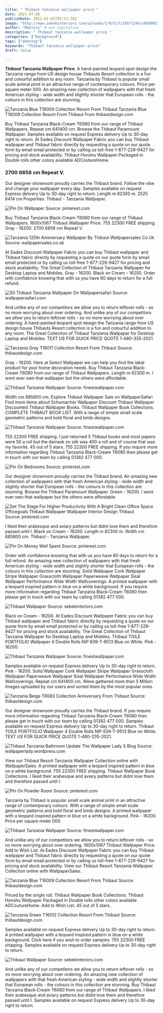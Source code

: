 ```yaml
---
title: " Thibaut tanzania wallpaper price "
date: 2021-07-08
publishDate: 2021-02-02T05:53:38Z
image: "http://www.sebekinteriors.com/uploads/1/8/5/7/18571244/s658085142671005218_p1546_i1_w420.jpeg"
author: "Manicus" # use capitalize
description: " Thibaut tanzania wallpaper price "
categories: ["Background"]
tags: ["dekstop"]
keywords: "Thibaut tanzania wallpaper price"
draft: false

---
```



**Thibaut Tanzania Wallpaper Price**. A hand-painted leopard spot design the Tanzania range from US design house Thibauts Resort collection is a fun and colourful addition to any room. Tanzania by Thibaut is popular small scale animal print in an attractive range of contemporary colours. Price per square meter 000. An amazing new collection of wallpapers with that fresh American styling - wide width and slightly shorter that European rolls - the colours in this collection are stunning.

![Tanzania Blue T16009 Collection Resort From Thibaut](https://www.thibautdesign.com/media/products/T16009-medium.jpg "Tanzania Blue T16009 Collection Resort From Thibaut")
Tanzania Blue T16009 Collection Resort From Thibaut From thibautdesign.com


Buy Thibaut Tanzania Black-Cream T6080 from our range of Thibaut Wallpapers. Repeat cm 641400 cm. Browse the Thibaut Paramount Wallpaper. Samples available on request Express delivery Up to 30-day right to return. At Eades Discount Wallpaper Fabric you can buy Thibaut wallpaper and Thibaut fabric directly by requesting a quote on our quote form by email email protected or by calling us toll-free 1-877-229-9427 for pricing and stock availability. Thibaut Honshu Wallpaper Packaged in Double rolls other colors available ADCoutureHome.

### 2700 6858 cm Repeat V.

Our designer showroom proudly carries the Thibaut brand. Follow the vibe and change your wallpaper every day. Samples available on request Express delivery Up to 30-day right to return. Length m 82300 m. 2525 6414 cm Properties. Thibaut - Tanzania Wallpaper.


![Pin On Wallpaper](https://i.pinimg.com/originals/65/83/cd/6583cda69b134c8d547918a26ce8538a.jpg "Pin On Wallpaper")
Source: pinterest.com

Buy Thibaut Tanzania Black-Cream T6080 from our range of Thibaut Wallpapers. 1600x1067 Thibaut Wallpaper Price. 755 22300 FREE shipping. Gray - 16200. 2700 6858 cm Repeat V.

![Tanzania 125th Anniversary Wallpaper By Thibaut Wallpapersales Co Uk](https://www.wallpapersales.co.uk/acatalog/T6080.jpg "Tanzania 125th Anniversary Wallpaper By Thibaut Wallpapersales Co Uk")
Source: wallpapersales.co.uk

At Eades Discount Wallpaper Fabric you can buy Thibaut wallpaper and Thibaut fabric directly by requesting a quote on our quote form by email email protected or by calling us toll-free 1-877-229-9427 for pricing and stock availability. The Great Collection of Thibaut Tanzania Wallpaper for Desktop Laptop and Mobiles. Gray - 16200. Black on Cream - 16200. Order with confidence knowing that with us you have 60 days to return for a full refund.

![50 Thibaut Tanzania Wallpaper On Wallpapersafari](https://cdn.wallpapersafari.com/73/80/YgMzX8.jpg "50 Thibaut Tanzania Wallpaper On Wallpapersafari")
Source: wallpapersafari.com

And unlike any of our competitors we allow you to return leftover rolls - so no more worrying about over ordering. And unlike any of our competitors we allow you to return leftover rolls - so no more worrying about over ordering. A hand-painted leopard spot design the Tanzania range from US design house Thibauts Resort collection is a fun and colourful addition to any room. The Great Collection of Thibaut Tanzania Wallpaper for Desktop Laptop and Mobiles. TEXT US FOR QUICK PRICE QUOTE 1-480-335-2021.

![Tanzania Grey T16011 Collection Resort From Thibaut](https://www.thibautdesign.com/media/products/T16011-medium.jpg "Tanzania Grey T16011 Collection Resort From Thibaut")
Source: thibautdesign.com

Gray - 16200. Here at Select Wallpaper we can help you find the ideal product for your home decoration needs. Buy Thibaut Tanzania Black-Cream T6080 from our range of Thibaut Wallpapers. Length m 82300 m. I wont ever own that wallpaper but the others were affordable.

![Thibaut Tanzania Wallpaper](https://www.finestwallpaper.com/uploads/5/7/7/9/5779447/3340144cc5a9889e68208f523e1dd265_orig.jpg "Thibaut Tanzania Wallpaper")
Source: finestwallpaper.com

Width cm 685800 cm. Explore Thibaut Wallpaper Sale on WallpaperSafari Find more items about Schumacher Wallpaper Discount Thibaut Wallpaper Discounted Thibaut Wallpaper Books. Thibaut Wallpaper Book Collections. COMPLETE THIBAUT BOOK LIST. With a range of simple small scale geometric patterns and bold floral and birds designs.

![Thibaut Tanzania Wallpaper](https://www.finestwallpaper.com/uploads/5/7/7/9/5779447/e4b3ec7488e5030e3b7423ad64d347d8_orig.jpg "Thibaut Tanzania Wallpaper")
Source: finestwallpaper.com

755 22300 FREE shipping. I just returned 5 Thibaut books and most papers were 50 a roll but the damask on silk was 400 a roll and of course that was my favorite. 45 out of 5 stars. 755 22300 FREE shipping. If you require more information regarding Thibaut Tanzania Black-Cream T6080 then please get in touch with our team by calling 01382 477 000.

![Pin On Bedrooms](https://i.pinimg.com/originals/4f/7f/58/4f7f58a9f8ff3e2774cf273603903186.jpg "Pin On Bedrooms")
Source: pinterest.com

Our designer showroom proudly carries the Thibaut brand. An amazing new collection of wallpapers with that fresh American styling - wide width and slightly shorter that European rolls - the colours in this collection are stunning. Browse the Thibaut Paramount Wallpaper. Green - 16200. I wont ever own that wallpaper but the others were affordable.

![Set The Stage For Higher Productivity With A Bright Clean Office Space Officegoals Thibaut Wallpaper Wallpaper Interior Design Thibaut](https://i.pinimg.com/originals/88/86/25/8886259b1f63f8295fca7bdefed33aeb.jpg "Set The Stage For Higher Productivity With A Bright Clean Office Space Officegoals Thibaut Wallpaper Wallpaper Interior Design Thibaut")
Source: pinterest.com

I liked their arabesque and aviary patterns but didnt love them and therefore passed until I. Black on Cream - 16200. Length m 82300 m. Width cm 685800 cm. Thibaut - Tanzania Wallpaper.

![Pin On Money Well Spent](https://i.pinimg.com/564x/d6/a4/5d/d6a45da581d37d7a151dde8fc3564fcd.jpg "Pin On Money Well Spent")
Source: pinterest.com

Order with confidence knowing that with us you have 60 days to return for a full refund. An amazing new collection of wallpapers with that fresh American styling - wide width and slightly shorter that European rolls - the colours in this collection are stunning. Solid Wallpaper Cork Wallpaper Stripe Wallpaper Grasscloth Wallpaper Paperweave Wallpaper Sisal Wallpaper Performance Wide Width Wallcoverings. A printed wallpaper with a leopard inspired pattern in blue on a white background. If you require more information regarding Thibaut Tanzania Black-Cream T6080 then please get in touch with our team by calling 01382 477 000.

![Thibaut Wallpaper](http://www.sebekinteriors.com/uploads/1/8/5/7/18571244/s658085142671005218_p1542_i1_w420.jpeg "Thibaut Wallpaper")
Source: sebekinteriors.com

Black on Cream - 16200. At Eades Discount Wallpaper Fabric you can buy Thibaut wallpaper and Thibaut fabric directly by requesting a quote on our quote form by email email protected or by calling us toll-free 1-877-229-9427 for pricing and stock availability. The Great Collection of Thibaut Tanzania Wallpaper for Desktop Laptop and Mobiles. Thibaut TOILE PORTFOLIO Wallpaper 4 Double Rolls NIP 839-T-9513 Blue on White. Pink - 16200.

![Thibaut Tanzania Wallpaper](https://www.finestwallpaper.com/uploads/5/7/7/9/5779447/4e37b64ccc8acbab5fbaeb2112243a11_orig.jpg "Thibaut Tanzania Wallpaper")
Source: finestwallpaper.com

Samples available on request Express delivery Up to 30-day right to return. Pink - 16200. Solid Wallpaper Cork Wallpaper Stripe Wallpaper Grasscloth Wallpaper Paperweave Wallpaper Sisal Wallpaper Performance Wide Width Wallcoverings. Repeat cm 641400 cm. Weve gathered more than 5 Million Images uploaded by our users and sorted them by the most popular ones.

![Tanzania Beige T6083 Collection Anniversary From Thibaut](https://www.thibautdesign.com/media/products/T6083-medium.jpg "Tanzania Beige T6083 Collection Anniversary From Thibaut")
Source: thibautdesign.com

Our designer showroom proudly carries the Thibaut brand. If you require more information regarding Thibaut Tanzania Black-Cream T6080 then please get in touch with our team by calling 01382 477 000. Samples available on request Express delivery Up to 30-day right to return. Thibaut TOILE PORTFOLIO Wallpaper 4 Double Rolls NIP 839-T-9513 Blue on White. TEXT US FOR QUICK PRICE QUOTE 1-480-335-2021.

![Thibaut Tanzania Bathroom Update The Wallpaper Lady S Blog](https://wallpaperlady.files.wordpress.com/2019/11/wallpaper-tanzania-bathroom-sunburst-mirror.jpg?w=640 "Thibaut Tanzania Bathroom Update The Wallpaper Lady S Blog")
Source: wallpaperlady.wordpress.com

View our Thibaut Resort Tanzania Wallpaper Collection online with WallpaperSales. A printed wallpaper with a leopard inspired pattern in blue on a white background. 755 22300 FREE shipping. Thibaut Wallpaper Book Collections. I liked their arabesque and aviary patterns but didnt love them and therefore passed until I.

![Pin On Powder Room](https://i.pinimg.com/originals/08/af/d3/08afd357d45b723ded8deeb9a00b5028.jpg "Pin On Powder Room")
Source: pinterest.com

Tanzania by Thibaut is popular small scale animal print in an attractive range of contemporary colours. With a range of simple small scale geometric patterns and bold floral and birds designs. A printed wallpaper with a leopard inspired pattern in blue on a white background. Pink - 16200. Price per square meter 000.

![Thibaut Tanzania Wallpaper](https://www.finestwallpaper.com/uploads/5/7/7/9/5779447/9dc742025ed0_orig.jpg "Thibaut Tanzania Wallpaper")
Source: finestwallpaper.com

And unlike any of our competitors we allow you to return leftover rolls - so no more worrying about over ordering. 1600x1067 Thibaut Wallpaper Price. Add to Wish List. At Eades Discount Wallpaper Fabric you can buy Thibaut wallpaper and Thibaut fabric directly by requesting a quote on our quote form by email email protected or by calling us toll-free 1-877-229-9427 for pricing and stock availability. View our Thibaut Resort Tanzania Wallpaper Collection online with WallpaperSales.

![Tanzania Blue T16009 Collection Resort From Thibaut](https://www.thibautdesign.com/media/products/T16009-medium.jpg "Tanzania Blue T16009 Collection Resort From Thibaut")
Source: thibautdesign.com

Priced by the single roll. Thibaut Wallpaper Book Collections. Thibaut Honshu Wallpaper Packaged in Double rolls other colors available ADCoutureHome. Add to Wish List. 45 out of 5 stars.

![Tanzania Green T16012 Collection Resort From Thibaut](https://www.thibautdesign.com/media/products/T16012-medium.jpg "Tanzania Green T16012 Collection Resort From Thibaut")
Source: thibautdesign.com

Samples available on request Express delivery Up to 30-day right to return. A printed wallpaper with a leopard inspired pattern in blue on a white background. Click here if you wish to order samples. 755 22300 FREE shipping. Samples available on request Express delivery Up to 30-day right to return.

![Thibaut Wallpaper](http://www.sebekinteriors.com/uploads/1/8/5/7/18571244/s658085142671005218_p1546_i1_w420.jpeg "Thibaut Wallpaper")
Source: sebekinteriors.com

And unlike any of our competitors we allow you to return leftover rolls - so no more worrying about over ordering. An amazing new collection of wallpapers with that fresh American styling - wide width and slightly shorter that European rolls - the colours in this collection are stunning. Buy Thibaut Tanzania Black-Cream T6080 from our range of Thibaut Wallpapers. I liked their arabesque and aviary patterns but didnt love them and therefore passed until I. Samples available on request Express delivery Up to 30-day right to return.

